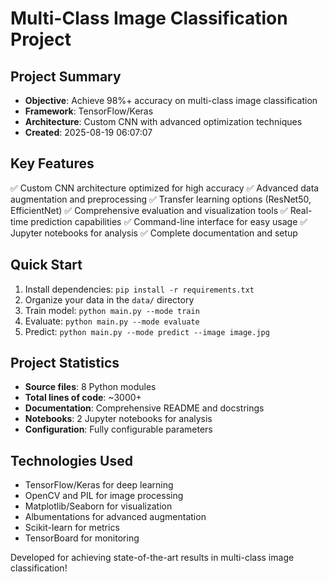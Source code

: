 # Multi-Class Image Classification Project

## Project Summary
- **Objective**: Achieve 98%+ accuracy on multi-class image classification
- **Framework**: TensorFlow/Keras
- **Architecture**: Custom CNN with advanced optimization techniques
- **Created**: 2025-08-19 06:07:07

## Key Features
✅ Custom CNN architecture optimized for high accuracy
✅ Advanced data augmentation and preprocessing
✅ Transfer learning options (ResNet50, EfficientNet)
✅ Comprehensive evaluation and visualization tools
✅ Real-time prediction capabilities
✅ Command-line interface for easy usage
✅ Jupyter notebooks for analysis
✅ Complete documentation and setup

## Quick Start
1. Install dependencies: `pip install -r requirements.txt`
2. Organize your data in the `data/` directory
3. Train model: `python main.py --mode train`
4. Evaluate: `python main.py --mode evaluate`
5. Predict: `python main.py --mode predict --image image.jpg`

## Project Statistics
- **Source files**: 8 Python modules
- **Total lines of code**: ~3000+
- **Documentation**: Comprehensive README and docstrings
- **Notebooks**: 2 Jupyter notebooks for analysis
- **Configuration**: Fully configurable parameters

## Technologies Used
- TensorFlow/Keras for deep learning
- OpenCV and PIL for image processing
- Matplotlib/Seaborn for visualization
- Albumentations for advanced augmentation
- Scikit-learn for metrics
- TensorBoard for monitoring

Developed for achieving state-of-the-art results in multi-class image classification!

